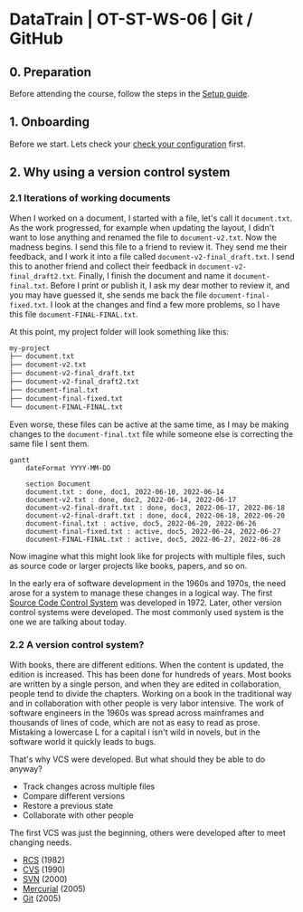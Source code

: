 # DataTrain | OT-ST-WS-06 | Git / GitHub

## 0. Preparation

Before attending the course, follow the steps in the [Setup guide](documentation/00-setup-your-environment.md).

## 1. Onboarding 

Before we start. Lets check your [check your configuration](excercises/01.md) first.

## 2. Why using a version control system

### 2.1 Iterations of working documents

When I worked on a document, I started with a file, let's call it `document.txt`.
As the work progressed, for example when updating the layout, I didn't want to lose anything and renamed the file to `document-v2.txt`.
Now the madness begins. I send this file to a friend to review it. They send me their feedback, and I work it into a file called `document-v2-final_draft.txt`. I send this to another friend and collect their feedback in `document-v2-final_draft2.txt`. 
Finally, I finish the document and name it `document-final.txt`. Before I print or publish it, I ask my dear mother to review it, and you may have guessed it, she sends me back the file `document-final-fixed.txt`. I look at the changes and find a few more problems, so I have this file `document-FINAL-FINAL.txt`.

At this point, my project folder will look something like this:

```bash
my-project
├── document.txt
├── document-v2.txt
├── document-v2-final_draft.txt
├── document-v2-final_draft2.txt
├── document-final.txt
├── document-final-fixed.txt
└── document-FINAL-FINAL.txt
```

Even worse, these files can be active at the same time, as I may be making changes to the `document-final.txt` file while someone else is correcting the same file I sent them.

```mermaid
gantt
    dateFormat YYYY-MM-DD
    
    section Document
    document.txt : done, doc1, 2022-06-10, 2022-06-14
    document-v2.txt : done, doc2, 2022-06-14, 2022-06-17
    document-v2-final-draft.txt : done, doc3, 2022-06-17, 2022-06-18
    document-v2-final-draft.txt : done, doc4, 2022-06-18, 2022-06-20
    document-final.txt : active, doc5, 2022-06-20, 2022-06-26
    document-final-fixed.txt : active, doc5, 2022-06-24, 2022-06-27
    document-FINAL-FINAL.txt : active, doc5, 2022-06-27, 2022-06-28
```

Now imagine what this might look like for projects with multiple files, such as source code or larger projects like books, papers, and so on.

In the early era of software development in the 1960s and 1970s, the need arose for a system to manage these changes in a logical way. The first [Source Code Control System](https://en.wikipedia.org/wiki/Source_Code_Control_System) was developed in 1972. Later, other version control systems were developed. The most commonly used system is the one we are talking about today.

### 2.2 A version control system?

With books, there are different editions. When the content is updated, the edition is increased. This has been done for hundreds of years. Most books are written by a single person, and when they are edited in collaboration, people tend to divide the chapters. Working on a book in the traditional way and in collaboration with other people is very labor intensive.
The work of software engineers in the 1960s was spread across mainframes and thousands of lines of code, which are not as easy to read as prose. Mistaking a lowercase L for a capital i isn't wild in novels, but in the software world it quickly leads to bugs.

That's why VCS were developed. But what should they be able to do anyway?

- Track changes across multiple files
- Compare different versions
- Restore a previous state
- Collaborate with other people

The first VCS was just the beginning, others were developed after to meet changing needs.

- [RCS](https://www.gnu.org/software/rcs/) (1982)
- [CVS](http://cvs.nongnu.org/) (1990)
- [SVN](https://subversion.apache.org/) (2000)
- [Mercurial](https://www.mercurial-scm.org/) (2005)
- [Git](https://git-scm.com/) (2005)

